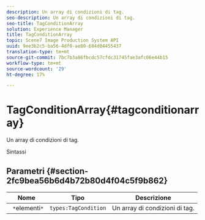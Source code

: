```yaml
---
description: Un array di condizioni di tag.
seo-description: Un array di condizioni di tag.
seo-title: TagConditionArray
solution: Experience Manager
title: TagConditionArray
topic: Scene7 Image Production System API
uuid: 9ee3b2c5-ba56-4df0-ae80-684d04455437
translation-type: tm+mt
source-git-commit: 7bc7b3a86fbcdc57cfdc31745fae3afc06e44b15
workflow-type: tm+mt
source-wordcount: '29'
ht-degree: 17%

---
```



# TagConditionArray{#tagconditionarray}

Un array di condizioni di tag.

Sintassi

## Parametri {#section-2fc9bea56b6d4b72b80d4f04c5f9b862}

| Nome | Tipo | Descrizione |
|---|---|---|
| ` *`elementi`*` | `types:TagCondition` | Un array di condizioni di tag. |

